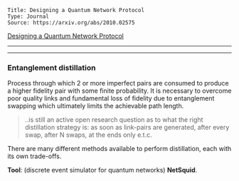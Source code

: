 ```
Title: Designing a Quantum Network Protocol
Type: Journal
Source: https://arxiv.org/abs/2010.02575
```
[Designing a Quantum Network Protocol](https://arxiv.org/abs/2010.02575)

---



---

### Entanglement distillation

Process through which 2 or more imperfect pairs are consumed to produce a higher fidelity pair with some finite probability. It is necessary to overcome poor quality links and fundamental loss of fidelity due to entanglement swapping which ultimately limits the achievable path length.

> ..is still an active open research question as to what the right distillation strategy is: as soon as link-pairs are generated, after every swap, after N swaps, at the ends only e.t.c.

There are many different methods available to perform distillation, each with its own trade-offs.


__Tool__: (discrete event simulator for quantum networks) __NetSquid__.



